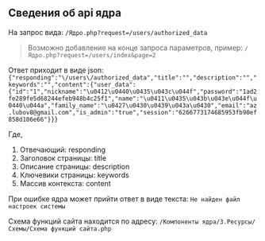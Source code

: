 ## Сведения об api ядра

На запрос вида:
`/Ядро.php?request=/users/authorized_data`

> Возможно добавление на конце запроса параметров, пример: `/Ядро.php?request=/users/index&page=2`

Ответ приходит в виде json:
`{"responding":"\/users\/authorized_data","title":"","description":"","keywords":"","content":{"user_data":{"id":"1","nickname":"\u0412\u0440\u0435\u043c\u044f","password":"1ad2fe289fe5d68244efeb948b4c25f1","name":"\u0411\u0435\u043b\u043e\u044f\u0440\u044a","family_name":"\u0427\u0430\u0439\u043a\u0430","email":"az.lubov8@gmail.com","is_admin":"true","session":"6266773174685953fb90ef858d106e66"}}}`

Где,

1. Отвечающий: responding
2. Заголовок страницы: title
2. Описание страницы: description
2. Ключевики страницы: keywords
2. Массив контекста: content

При ошибке ядра может прийти ответ в виде текста:
`Не найден файл настроек системы`

Схема функций сайта находится по адресу: `/Компоненты ядра/3.Ресурсы/Схемы/Схема функций сайта.php`